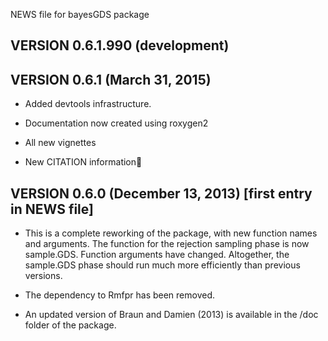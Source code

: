 NEWS file for bayesGDS package


## VERSION 0.6.1.990 (development)


## VERSION 0.6.1 (March 31, 2015)

-  Added devtools infrastructure.

-  Documentation now created using roxygen2

-  All new vignettes

- New CITATION information

## VERSION 0.6.0 (December 13, 2013) [first entry in NEWS file]

- This is a complete reworking of the package, with new function names
   and arguments. The function for the rejection sampling phase is now
   sample.GDS. Function arguments have changed.  Altogether, the
   sample.GDS phase should run much more efficiently than previous versions.  

-  The dependency to Rmfpr has been removed.

-  An updated version of Braun and Damien (2013) is available in the /doc
    folder of the package.
